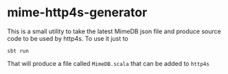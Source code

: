 # mime-http4s-generator

This is a small utility to take the latest MimeDB json file and produce source code to be used by http4s.
To use it just to

`sbt run`

That will produce a file called `MimeDB.scala` that can be added to `http4s`
